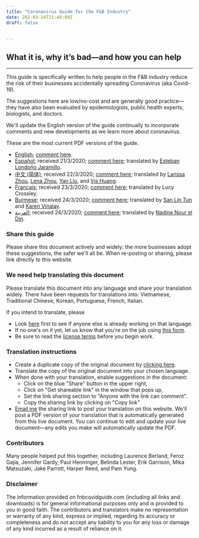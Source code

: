 ```yaml
---
title: "Coronavirus Guide for the F&B Industry"
date: 202-03-14T21:48:09Z
draft: false


---
```


## What it is, why it’s bad—and how you can help

---

This guide is specifically written to help people in the F&B industry reduce the risk of their businesses accidentally spreading Coronavirus (aka Covid-19). 

The suggestions here are low/no-cost and are generally good practice—they have also been evaluated by epidemiologists, public health experts, biologists, and doctors.

We'll update the English version of the guide continually to incorporate comments and new developments as we learn more about coronavirus. 

These are the most current PDF versions of the guide.
* [English](https://docs.google.com/document/d/13n1TeOl_cB_jJhRzGNztgInzTZhWpLwW52K4q7hwnlQ/export?format=pdf); [comment here](https://docs.google.com/document/d/13n1TeOl_cB_jJhRzGNztgInzTZhWpLwW52K4q7hwnlQ/edit?usp=sharing).
* [Español](https://docs.google.com/document/d/1Xvi52dZCsps0OPARF1qnBWfS3u7bdTgioR_Su4YIcRw/export?format=pdf); received 21/3/2020; [comment here](https://docs.google.com/document/d/1Xvi52dZCsps0OPARF1qnBWfS3u7bdTgioR_Su4YIcRw/edit?usp=sharing); translated by [Esteban Londoño Jaramillo](www.instagram.com/krumelco).
* [中文 (简体)](https://docs.google.com/document/d/1tQA0WFvSzZIMzabcZgKs3e4P-zs4W1l1XR8mAJCuOCc/export?format=pdf); received 22/3/2020; [comment here](https://docs.google.com/document/d/1tQA0WFvSzZIMzabcZgKs3e4P-zs4W1l1XR8mAJCuOCc/edit?usp=sharing); translated by [Larissa Zhou](http://larissazhou.github.io/), [Lena Zhou](https://www.linkedin.com/in/lenaqzhou/), [Yan Liu](https://www.linkedin.com/in/yan-liu-59100016a/), and [Iris Huang](http://linkedin.com/in/iris-yu-ting-huang-9833861).
* [Français](https://docs.google.com/document/d/10Od_IRt1S20r062b7-I_ztIgR8m418Qwd23wF91ElgQ/export?format=pdf); received 23/3/2020; [comment here](https://docs.google.com/document/d/10Od_IRt1S20r062b7-I_ztIgR8m418Qwd23wF91ElgQ/edit?usp=sharing); translated by Lucy Crossley. 
* [Burmese](https://docs.google.com/document/d/1dVjGP6gIqyiE9nAA0Og9HCm7VVr6VUtzCGGE7JPcyJQ/export?format=pdf); received 24/3/2020; [comment here](https://docs.google.com/document/d/1dVjGP6gIqyiE9nAA0Og9HCm7VVr6VUtzCGGE7JPcyJQ/edit?usp=sharing); translated by [San Lin Tun](https://www.facebook.com/san.lintun.12) and [Karen Vinalay](http://www.karenvinalay.com/). 
* [العربية](https://docs.google.com/document/d/1AQcKh4r-sSqOzxgBBEjzHhrZSXRpL2YisCNghDYYiDc/export?format=pdf); received 24/3/2020; [comment here](https://docs.google.com/document/d/1AQcKh4r-sSqOzxgBBEjzHhrZSXRpL2YisCNghDYYiDc/edit?usp=sharing); translated by [Nadine Nour el Din](https://twitter.com/nadinenoureldin).

### Share this guide

Please share this document actively and widely: the more businesses adopt these suggestions, the safer we'll all be. When re-posting or sharing, please link directly to this website.

### We need help translating this document

Please translate this document into any language and share your translation widely. There have been requests for translations into: Vietnamese, Traditional Chinese, Korean, Portuguese, French, Italian.

If you intend to translate, please 
* Look [here](https://docs.google.com/spreadsheets/d/1FcycksxjVAverq6UVtnmsvjf5a8yX0Qnl44Q3qfUITI/edit?usp=sharing) first to see if anyone else is already working on that language.
* If no one's on it yet, let us know that you're on the job using [this form](https://forms.gle/SQodYzXV2gAA6q6W8).
* Be sure to read the [license terms](https://creativecommons.org/licenses/by-nc/4.0/) before you begin work.


### Translation instructions

* Create a duplicate copy of the original document by [clicking here](https://docs.google.com/document/d/13n1TeOl_cB_jJhRzGNztgInzTZhWpLwW52K4q7hwnlQ/copy).
* Translate the copy of the original document into your chosen language.
* When done with your translation, enable suggestions in the document: 
    * Click on the blue "Share" button in the upper right,
    * Click on "Get shareable link" in the window that pops up,
    * Set the link sharing section to "Anyone with the link can comment".
    * Copy the sharing link by clicking on "Copy link"
* [Email me](mailto:me@vaughntan.org) the sharing link to post your translation on this website. We'll post a PDF version of your translation that is automatically generated from this live document. You can continue to edit and update your live document—any edits you make will automatically update the PDF.

### Contributors

Many people helped put this together, including Laurence Berland, Feroz Gajia, Jennifer Gardy, Paul Henninger, Belinda Lester, Erik Garrison, Mika Matsuzaki, Jake Parrott, Harper Reed, and Pam Yung.


### Disclaimer

The information provided on fnbcovidguide.com (including all links and downloads) is for general informational purposes only and is provided to you in good faith. The contributors and translators make no representation or warranty of any kind, express or implied, regarding its accuracy or completeness and do not accept any liability to you for any loss or damage of any kind incurred as a result of reliance on it.
